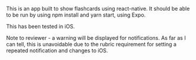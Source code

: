 This is an app built to show flashcards using react-native.
It should be able to be run by using npm install and yarn start, using Expo.

This has been tested in iOS.

Note to reviewer - a warning will be displayed for notifications. As far as I can tell, this is unavoidable due to the rubric requirement for setting a repeated notification and changes to iOS.
